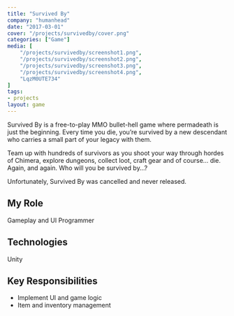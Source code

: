 ```yaml
---
title: "Survived By"
company: "humanhead"
date: "2017-03-01"
cover: "/projects/survivedby/cover.png"
categories: ["Game"]
media: [
    "/projects/survivedby/screenshot1.png",
    "/projects/survivedby/screenshot2.png",
    "/projects/survivedby/screenshot3.png",
    "/projects/survivedby/screenshot4.png",
    "LqzM0UTE734"
]
tags:
- projects
layout: game
---
```


Survived By is a free-to-play MMO bullet-hell game where permadeath is just the beginning. Every time you die, you’re survived by a new descendant who carries a small part of your legacy with them.

Team up with hundreds of survivors as you shoot your way through hordes of Chimera, explore dungeons, collect loot, craft gear and of course… die. Again, and again. Who will you be survived by…?

Unfortunately, Survived By was cancelled and never released.

## My Role
Gameplay and UI Programmer

## Technologies
Unity

## Key Responsibilities
* Implement UI and game logic
* Item and inventory management